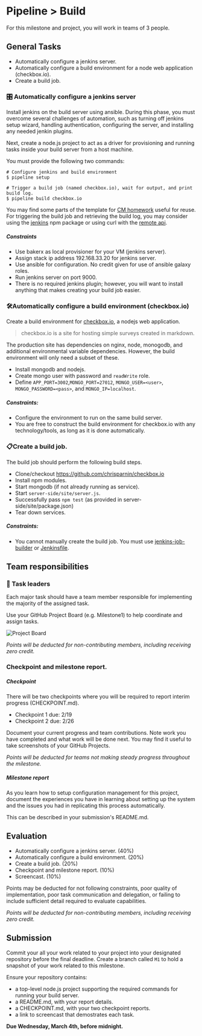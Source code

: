 # Pipeline > Build

For this milestone and project, you will work in teams of 3 people.

## General Tasks

* Automatically configure a jenkins server.
* Automatically configure a build environment for a node web application (checkbox.io).
* Create a build job.

### 🎛️ Automatically configure a jenkins server

Install jenkins on the build server using ansible. During this phase, you must overcome several challenges of automation, such as turning off jenkins setup wizard, handling authentication, configuring the server, and installing any needed jenkin plugins.

Next, create a node.js project to act as a driver for provisioning and running tasks inside your build server from a host machine.

You must provide the following two commands:

```
# Configure jenkins and build environment
$ pipeline setup

# Trigger a build job (named checkbox.io), wait for output, and print build log.
$ pipeline build checkbox.io
```

You may find some parts of the template for [CM homework](https://github.com/CSC-DevOps/CM-Template) useful for reuse. For triggering the build job and retrieving the build log, you may consider using the [jenkins](https://www.npmjs.com/package/jenkins) npm package or using curl with the [remote api](https://wiki.jenkins.io/display/JENKINS/Remote+access+API).

##### Constraints

* Use bakerx as local provisioner for your VM (jenkins server).
* Assign stack ip address 192.168.33.20 for jenkins server. 
* Use ansible for configuration. No credit given for use of ansible galaxy roles.
* Run jenkins server on port 9000.
* There is no required jenkins plugin; however, you will want to install anything that makes creating your build job easier.

### 🛠️Automatically configure a build environment (checkbox.io)

Create a build environment for [checkbox.io](https://github.com/chrisparnin/checkbox.io), a nodejs web application.

> checkbox.io is a site for hosting simple surveys created in markdown. 

The production site has dependencies on nginx, node, monogodb, and additional environmental variable dependencies. However, the build environment will only need a subset of these.

* Install mongodb and nodejs.
* Create mongo user with password and `readWrite` role.
* Define `APP_PORT=3002`,`MONGO_PORT=27012`, `MONGO_USER=<user>`, `MONGO_PASSWORD=<pass>`, and `MONGO_IP=localhost`.

##### Constraints:

* Configure the environment to run on the same build server.
* You are free to construct the build environment for checkbox.io with any technology/tools, as long as it is done automatically.


### 📋Create a build job.

The build job should perform the following build steps.

* Clone/checkout https://github.com/chrisparnin/checkbox.io
* Install npm modules.
* Start mongodb (if not already running as service).
* Start `server-side/site/server.js`.
* Successfully pass `npm test` (as provided in server-side/site/package.json)
* Tear down services.

##### Constraints:

* You cannot manually create the build job. You must use [jenkins-job-builder](https://docs.openstack.org/infra/jenkins-job-builder/) or [Jenkinsfile](https://jenkins.io/doc/book/pipeline/jenkinsfile/).
  
## Team responsibilities

### 👥 Task leaders 

Each major task should have a team member responsible for implementing the majority of the assigned task.

Use your GitHub Project Board (e.g. Milestone1) to help coordinate and assign tasks.

![Project Board](https://miro.medium.com/max/4976/1*_St3BrB36V05JAuFIC3utQ.png)

_Points will be deducted for non-contributing members, including receiving zero credit._

### Checkpoint and milestone report.

##### Checkpoint

There will be two checkpoints where you will be required to report interim progress (CHECKPOINT.md).

* Checkpoint 1 due: 2/19
* Checkpoint 2 due: 2/26

Document your current progress and team contributions. Note work you have completed and what work will be done next. You may find it useful to take screenshots of your GitHub Projects.

_Points will be deducted for teams not making steady progress throughout the milestone._

##### Milestone report

As you learn how to setup configuration management for this project, document the experiences you have in learning about setting up the system and the issues you had in replicating this process automatically.

This can be described in your submission's README.md.

## Evaluation

* Automatically configure a jenkins server. (40%)
* Automatically configure a build environment. (20%)
* Create a build job. (20%)
* Checkpoint and milestone report. (10%)
* Screencast. (10%)

Points may be deducted for not following constraints, poor quality of implementation, poor task communication and delegation, or failing to include sufficient detail required to evaluate capabilities.

_Points will be deducted for non-contributing members, including receiving zero credit._

## Submission

Commit your all your work related to your project into your designated repository before the final deadline. Create a branch called `M1` to hold a snapshot of your work related to this milestone.

Ensure your repository contains:

* a top-level node.js project supporting the required commands for running your build server.
* a README.md, with your report details.
* a CHECKPOINT.md, with your two checkpoint reports.
* a link to screencast that demostrates each task.

**Due Wednesday, March 4th, before midnight.**
